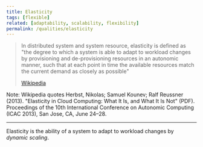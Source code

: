 ```yaml
---
title: Elasticity
tags: [flexible]
related: [adaptability, scalability, flexibility]
permalink: /qualities/elasticity
---
```


>In distributed system and system resource, elasticity is defined as "the degree to which a system is able to adapt to workload changes by provisioning and de-provisioning resources in an autonomic manner, such that at each point in time the available resources match the current demand as closely as possible"
>
> [Wikipedia](https://en.wikipedia.org/wiki/Elasticity_(system_resource))

Note: Wikipedia quotes Herbst, Nikolas; Samuel Kounev; Ralf Reussner (2013). "Elasticity in Cloud Computing: What It Is, and What It Is Not" (PDF). Proceedings of the 10th International Conference on Autonomic Computing (ICAC 2013), San Jose, CA, June 24–28.

<hr>

Elasticity is the ability of a system to adapt to workload changes by _dynamic scaling_.